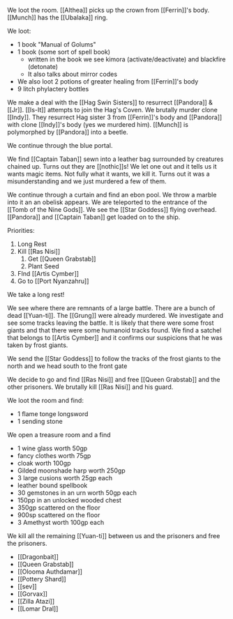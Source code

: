 We loot the room. [[Althea]] picks up the crown from [[Ferrin]]'s body. [[Munch]] has the [[Ubalaka]] ring.

We loot:
- 1 book "Manual of Golums"
- 1 book (some sort of spell book)
	- written in the book we see kimora (activate/deactivate) and blackfire (detonate)
	- It also talks about mirror codes
- We also loot 2 potions of greater healing from [[Ferrin]]'s body
- 9 litch phylactery bottles

We make a deal with the [[Hag Swin Sisters]] to resurrect [[Pandora]] & [[Jr]]. [[Is-It]] attempts to join the Hag's Coven. We brutally murder clone [[Indy]]. They resurrect Hag sister 3 from [[Ferrin]]'s body and [[Pandora]] with clone [[Indy]]'s body (yes we murdered him). [[Munch]] is polymorphed by [[Pandora]] into a beetle.

We continue through the blue portal.

We find [[Captain Taban]] sewn into a leather bag surrounded by creatures chained up. Turns out they are [[nothic]]s! We let one out and it tells us it wants magic items. Not fully what it wants, we kill it. Turns out it was a misunderstanding and we just murdered a few of them.

We continue through a curtain and find an ebon pool. We throw a marble into it an an obelisk appears. We are teleported to the entrance of the [[Tomb of the Nine Gods]]. We see the [[Star Goddess]] flying overhead. [[Pandora]] and [[Captain Taban]] get loaded on to the ship.

Priorities:
1. Long Rest
2. Kill [[Ras Nisi]]
	1. Get [[Queen Grabstab]]
	2. Plant Seed
3. FInd [[Artis Cymber]]
4. Go to [[Port Nyanzahru]]

We take a long rest!

We see where there are remnants of a large battle. There are a bunch of dead [[Yuan-ti]]. The [[Grung]] were already murdered. We investigate and see some tracks leaving the battle. It is likely that there were some frost giants and that there were some humanoid tracks found. We find a satchel that belongs to [[Artis Cymber]] and it confirms our suspicions that he was taken by frost giants.

We send the [[Star Goddess]] to follow the tracks of the frost giants to the north and we head south to the front gate

We decide to go and find [[Ras Nisi]] and free [[Queen Grabstab]] and the other prisoners. We brutally kill [[Ras Nisi]] and his guard.

We loot the room and find:
- 1 flame tonge longsword
- 1 sending stone

We open a treasure room and a find
- 1 wine glass worth 50gp
- fancy clothes worth 75gp
- cloak worth 100gp
- Gilded moonshade harp worth 250gp
- 3 large cusions worth 25gp each
- leather bound spellbook
- 30 gemstones in an urn worth 50gp each
- 150pp in an unlocked wooded chest
- 350gp scattered on the floor
- 900sp scattered on the floor
- 3 Amethyst worth 100gp each

We kill all the remaining [[Yuan-ti]] between us and the prisoners and free the prisoners.

- [[Dragonbait]]
- [[Queen Grabstab]]
- [[Olooma Authdamar]]
- [[Pottery Shard]]
- [[sev]]
- [[Gorvax]]
- [[Zilla Atazi]]
- [[Lomar Dral]]
